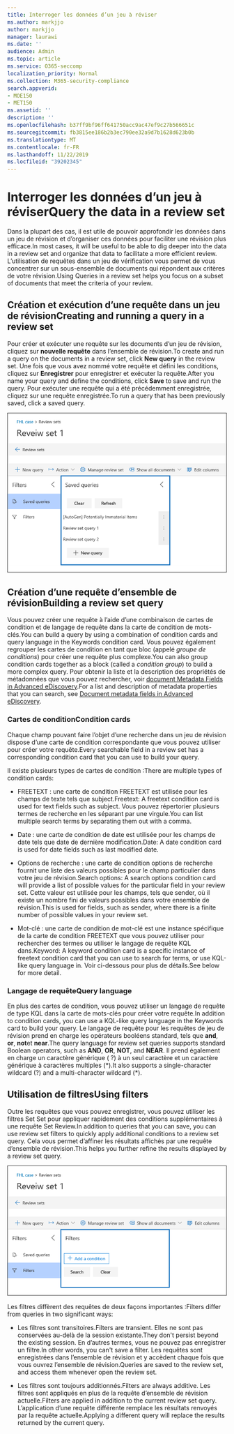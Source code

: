 ```yaml
---
title: Interroger les données d’un jeu à réviser
ms.author: markjjo
author: markjjo
manager: laurawi
ms.date: ''
audience: Admin
ms.topic: article
ms.service: O365-seccomp
localization_priority: Normal
ms.collection: M365-security-compliance
search.appverid:
- MOE150
- MET150
ms.assetid: ''
description: ''
ms.openlocfilehash: b37ff9bf96ff641750acc9ac47ef9c27b566651c
ms.sourcegitcommit: fb3815ee186b2b3ec790ee32a9d7b1628d623b0b
ms.translationtype: MT
ms.contentlocale: fr-FR
ms.lasthandoff: 11/22/2019
ms.locfileid: "39202345"
---
```

# <a name="query-the-data-in-a-review-set"></a><span data-ttu-id="2d94a-102">Interroger les données d’un jeu à réviser</span><span class="sxs-lookup"><span data-stu-id="2d94a-102">Query the data in a review set</span></span>

<span data-ttu-id="2d94a-103">Dans la plupart des cas, il est utile de pouvoir approfondir les données dans un jeu de révision et d’organiser ces données pour faciliter une révision plus efficace.</span><span class="sxs-lookup"><span data-stu-id="2d94a-103">In most cases, it will be useful to be able to dig deeper into the data in a review set and organize that data to facilitate a more efficient review.</span></span> <span data-ttu-id="2d94a-104">L’utilisation de requêtes dans un jeu de vérification vous permet de vous concentrer sur un sous-ensemble de documents qui répondent aux critères de votre révision.</span><span class="sxs-lookup"><span data-stu-id="2d94a-104">Using Queries in a review set helps you focus on a subset of documents that meet the criteria of your review.</span></span>

## <a name="creating-and-running-a-query-in-a-review-set"></a><span data-ttu-id="2d94a-105">Création et exécution d’une requête dans un jeu de révision</span><span class="sxs-lookup"><span data-stu-id="2d94a-105">Creating and running a query in a review set</span></span>

<span data-ttu-id="2d94a-106">Pour créer et exécuter une requête sur les documents d’un jeu de révision, cliquez sur **nouvelle requête** dans l’ensemble de révision.</span><span class="sxs-lookup"><span data-stu-id="2d94a-106">To create and run a query on the documents in a review set, click **New query** in the review set.</span></span> <span data-ttu-id="2d94a-107">Une fois que vous avez nommé votre requête et défini les conditions, cliquez sur **Enregistrer** pour enregistrer et exécuter la requête.</span><span class="sxs-lookup"><span data-stu-id="2d94a-107">After you name your query and define the conditions, click **Save** to save and run the query.</span></span> <span data-ttu-id="2d94a-108">Pour exécuter une requête qui a été précédemment enregistrée, cliquez sur une requête enregistrée.</span><span class="sxs-lookup"><span data-stu-id="2d94a-108">To run a query that has been previously saved, click a saved query.</span></span> 

![Examiner les requêtes Set](media/AeDReviewSetQueries.png)

## <a name="building-a-review-set-query"></a><span data-ttu-id="2d94a-110">Création d’une requête d’ensemble de révision</span><span class="sxs-lookup"><span data-stu-id="2d94a-110">Building a review set query</span></span>

<span data-ttu-id="2d94a-111">Vous pouvez créer une requête à l’aide d’une combinaison de cartes de condition et de langage de requête dans la carte de condition de mots-clés.</span><span class="sxs-lookup"><span data-stu-id="2d94a-111">You can build a query by using a combination of condition cards and query language in the Keywords condition card.</span></span> <span data-ttu-id="2d94a-112">Vous pouvez également regrouper les cartes de condition en tant que bloc (appelé *groupe de conditions*) pour créer une requête plus complexe.</span><span class="sxs-lookup"><span data-stu-id="2d94a-112">You can also group condition cards together as a block (called a *condition group*) to build a more complex query.</span></span> <span data-ttu-id="2d94a-113">Pour obtenir la liste et la description des propriétés de métadonnées que vous pouvez rechercher, voir [document Metadata Fields in Advanced eDiscovery](document-metadata-fields-in-Advanced-eDiscovery.md).</span><span class="sxs-lookup"><span data-stu-id="2d94a-113">For a list and description of metadata properties that you can search, see [Document metadata fields in Advanced eDiscovery](document-metadata-fields-in-Advanced-eDiscovery.md).</span></span>

### <a name="condition-cards"></a><span data-ttu-id="2d94a-114">Cartes de condition</span><span class="sxs-lookup"><span data-stu-id="2d94a-114">Condition cards</span></span>

<span data-ttu-id="2d94a-115">Chaque champ pouvant faire l’objet d’une recherche dans un jeu de révision dispose d’une carte de condition correspondante que vous pouvez utiliser pour créer votre requête.</span><span class="sxs-lookup"><span data-stu-id="2d94a-115">Every searchable field in a review set has a corresponding condition card that you can use to build your query.</span></span>

<span data-ttu-id="2d94a-116">Il existe plusieurs types de cartes de condition :</span><span class="sxs-lookup"><span data-stu-id="2d94a-116">There are multiple types of condition cards:</span></span>

- <span data-ttu-id="2d94a-117">FREETEXT : une carte de condition FREETEXT est utilisée pour les champs de texte tels que subject.</span><span class="sxs-lookup"><span data-stu-id="2d94a-117">Freetext: A freetext condition card is used for text fields such as subject.</span></span> <span data-ttu-id="2d94a-118">Vous pouvez répertorier plusieurs termes de recherche en les séparant par une virgule.</span><span class="sxs-lookup"><span data-stu-id="2d94a-118">You can list multiple search terms by separating them out with a comma.</span></span>

- <span data-ttu-id="2d94a-119">Date : une carte de condition de date est utilisée pour les champs de date tels que date de dernière modification.</span><span class="sxs-lookup"><span data-stu-id="2d94a-119">Date: A date condition card is used for date fields such as last modified date.</span></span>

- <span data-ttu-id="2d94a-120">Options de recherche : une carte de condition options de recherche fournit une liste des valeurs possibles pour le champ particulier dans votre jeu de révision.</span><span class="sxs-lookup"><span data-stu-id="2d94a-120">Search options: A search options condition card will provide a list of possible values for the particular field in your review set.</span></span> <span data-ttu-id="2d94a-121">Cette valeur est utilisée pour les champs, tels que sender, où il existe un nombre fini de valeurs possibles dans votre ensemble de révision.</span><span class="sxs-lookup"><span data-stu-id="2d94a-121">This is used for fields, such as sender, where there is a finite number of possible values in your review set.</span></span>

- <span data-ttu-id="2d94a-122">Mot-clé : une carte de condition de mot-clé est une instance spécifique de la carte de condition FREETEXT que vous pouvez utiliser pour rechercher des termes ou utiliser le langage de requête KQL dans.</span><span class="sxs-lookup"><span data-stu-id="2d94a-122">Keyword: A keyword condition card is a specific instance of freetext condition card that you can use to search for terms, or use KQL-like query language in.</span></span> <span data-ttu-id="2d94a-123">Voir ci-dessous pour plus de détails.</span><span class="sxs-lookup"><span data-stu-id="2d94a-123">See below for more detail.</span></span>

### <a name="query-language"></a><span data-ttu-id="2d94a-124">Langage de requête</span><span class="sxs-lookup"><span data-stu-id="2d94a-124">Query language</span></span>

<span data-ttu-id="2d94a-125">En plus des cartes de condition, vous pouvez utiliser un langage de requête de type KQL dans la carte de mots-clés pour créer votre requête.</span><span class="sxs-lookup"><span data-stu-id="2d94a-125">In addition to condition cards, you can use a KQL-like query language in the Keywords card to build your query.</span></span> <span data-ttu-id="2d94a-126">Le langage de requête pour les requêtes de jeu de révision prend en charge les opérateurs booléens standard, tels que **and**, **or**, **not**et **near**.</span><span class="sxs-lookup"><span data-stu-id="2d94a-126">The query language for review set queries supports standard Boolean operators, such as **AND**, **OR**, **NOT**, and **NEAR**.</span></span> <span data-ttu-id="2d94a-127">Il prend également en charge un caractère générique ( ?) à un seul caractère et un caractère générique à caractères multiples (\*).</span><span class="sxs-lookup"><span data-stu-id="2d94a-127">It also supports a single-character wildcard (?) and a multi-character wildcard (\*).</span></span>

## <a name="using-filters"></a><span data-ttu-id="2d94a-128">Utilisation de filtres</span><span class="sxs-lookup"><span data-stu-id="2d94a-128">Using filters</span></span>

<span data-ttu-id="2d94a-129">Outre les requêtes que vous pouvez enregistrer, vous pouvez utiliser les filtres Set Set pour appliquer rapidement des conditions supplémentaires à une requête Set Review.</span><span class="sxs-lookup"><span data-stu-id="2d94a-129">In addition to queries that you can save, you can use review set filters to quickly apply additional conditions to a review set query.</span></span> <span data-ttu-id="2d94a-130">Cela vous permet d’affiner les résultats affichés par une requête d’ensemble de révision.</span><span class="sxs-lookup"><span data-stu-id="2d94a-130">This helps you further refine the results displayed by a review set query.</span></span>

![Vérifier les filtres Set](media/AeDReviewSetFilters.png)

<span data-ttu-id="2d94a-132">Les filtres diffèrent des requêtes de deux façons importantes :</span><span class="sxs-lookup"><span data-stu-id="2d94a-132">Filters differ from queries in two significant ways:</span></span>

- <span data-ttu-id="2d94a-133">Les filtres sont transitoires.</span><span class="sxs-lookup"><span data-stu-id="2d94a-133">Filters are transient.</span></span> <span data-ttu-id="2d94a-134">Elles ne sont pas conservées au-delà de la session existante.</span><span class="sxs-lookup"><span data-stu-id="2d94a-134">They don't persist beyond the existing session.</span></span> <span data-ttu-id="2d94a-135">En d’autres termes, vous ne pouvez pas enregistrer un filtre.</span><span class="sxs-lookup"><span data-stu-id="2d94a-135">In other words, you can't save a filter.</span></span> <span data-ttu-id="2d94a-136">Les requêtes sont enregistrées dans l’ensemble de révision et y accèdent chaque fois que vous ouvrez l’ensemble de révision.</span><span class="sxs-lookup"><span data-stu-id="2d94a-136">Queries are saved to the review set, and access them whenever open the review set.</span></span>

- <span data-ttu-id="2d94a-137">Les filtres sont toujours additionnés.</span><span class="sxs-lookup"><span data-stu-id="2d94a-137">Filters are always additive.</span></span> <span data-ttu-id="2d94a-138">Les filtres sont appliqués en plus de la requête d’ensemble de révision actuelle.</span><span class="sxs-lookup"><span data-stu-id="2d94a-138">Filters are applied in addition to the current review set query.</span></span> <span data-ttu-id="2d94a-139">L’application d’une requête différente remplace les résultats renvoyés par la requête actuelle.</span><span class="sxs-lookup"><span data-stu-id="2d94a-139">Applying a different query will replace the results returned by the current query.</span></span>
